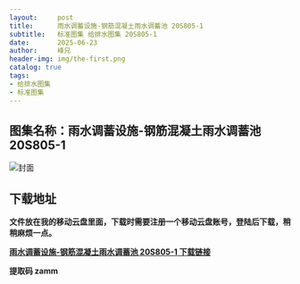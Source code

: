 ```yaml
---
layout:     post
title:      雨水调蓄设施-钢筋混凝土雨水调蓄池 20S805-1
subtitle:   标准图集 给排水图集 20S805-1
date:       2025-06-23
author:     峰兄
header-img: img/the-first.png
catalog: true
tags:
- 给排水图集
- 标准图集
---
```

## 图集名称：雨水调蓄设施-钢筋混凝土雨水调蓄池 20S805-1
![封面](https://pic1.imgdb.cn/item/6858c0ee58cb8da5c86396b6.jpg)


## 下载地址 ##
**文件放在我的移动云盘里面，下载时需要注册一个移动云盘账号，登陆后下载，稍稍麻烦一点。**  
  
[**雨水调蓄设施-钢筋混凝土雨水调蓄池 20S805-1 下载链接**](https://caiyun.139.com/w/i/2nQQV7SQs0fme)


**提取码 zamm**

